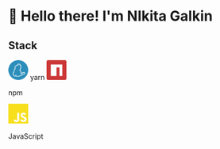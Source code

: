 # 👋 Hello there! I'm NIkita Galkin


## Stack

<img src="./yarn-color.svg" width="40px" height="40px"> 
yarn
<img src="./npm-color.svg" width="40px" height="40px"> 
<p>npm</p>
<img src="./javascript-color.svg" width="40px" height="40px"> 
<p>JavaScript</p>


